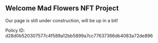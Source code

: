 ## Welcome Mad Flowers NFT Project

Our page is still under construction, will be up in a bit!

Policy ID: d28d0b520307577c4f589a12bb5899a7cc77637366db4083a72de896
